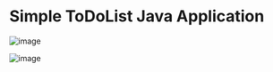 # Simple ToDoList Java Application

![image](https://github.com/user-attachments/assets/838d7323-4f75-42e2-8470-446c910f86b2)


![image](https://github.com/user-attachments/assets/160af8c3-08a3-40b6-9f11-b19451490b9e)
